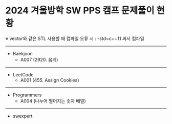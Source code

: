 # 2024 겨울방학 SW PPS 캠프 문제풀이 현황

※ vector와 같은 STL 사용할 때 컴파일 오류 시 : -std=c++11 써서 컴파일

<hr/>

- Baekjoon
  - A007 (2920. 음계)
  
<hr/>

- LeetCode
  - A001 (455. Assign Cookies)
 
<hr/>

- Programmers
  - A004 (나누어 떨어지는 숫자 배열)
 
<hr/>

- swexpert

